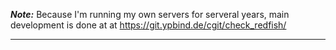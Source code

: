 **_Note:_** Because I'm running my own servers for serveral years, main development is done at at https://git.ypbind.de/cgit/check_redfish/

----

